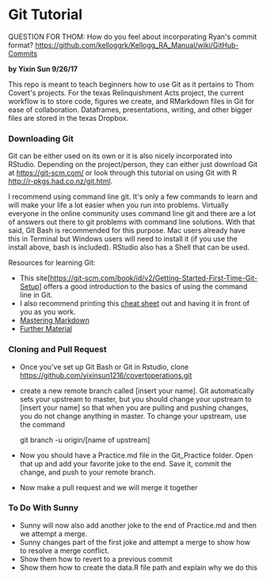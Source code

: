 # Git Tutorial

QUESTION FOR THOM: How do you feel about incorporating Ryan's commit format? https://github.com/kelloggrk/Kellogg_RA_Manual/wiki/GitHub-Commits

**by Yixin Sun 9/26/17**

This repo is meant to teach beginners how to use Git as it pertains to Thom Covert's projects. For the texas Relinquishment Acts project, the current workflow is to store code, figures we create, and RMarkdown files in Git for ease of collaboration. Dataframes, presentations, writing, and other bigger files are stored in the texas Dropbox. 

### Downloading Git
Git can be either used on its own or it is also nicely incorporated into RStudio. Depending on the project/person, they can either just download Git at https://git-scm.com/ or look through this tutorial on using Git with R http://r-pkgs.had.co.nz/git.html. 

I recommend using command line git. It's only a few commands to learn and will make your life a lot easier when you run into problems. Virtually everyone in the online community uses command line git and there are a lot of answers out there to git problems with command line solutions. With that said, Git Bash is recommended for this purpose. Mac users already have this in Terminal but Windows users will need to install it (if you use the install above, bash is included). RStudio also has a Shell that can be used.

Resources for learning Git:
- This site[https://git-scm.com/book/id/v2/Getting-Started-First-Time-Git-Setup] offers a good introduction to the basics of using the command line in Git. 
- I also recommend printing this [cheat sheet](https://education.github.com/git-cheat-sheet-education.pdf) out and having it in front of you as you work. 
- [Mastering Markdown](https://guides.github.com/features/mastering-markdown/)
- [Further Material](http://swcarpentry.github.io/git-novice/)

### Cloning and Pull Request

- Once you've set up Git Bash or Git in Rstudio, clone https://github.com/yixinsun1216/covertoperations.git
- create a new remote branch called [insert your name]. Git automatically sets your upstream to master, but you should change your upstream to [insert your name] so that when you are pulling and pushing changes, you do not change anything in master. To change your upstream, use the command 
    
    git branch -u origin/[name of upstream]
    
- Now you should have a Practice.md file in the Git_Practice folder. Open that up and add your favorite joke to the end. Save it, commit the change, and push to your remote branch. 
- Now make a pull request and we will merge it together

### To Do With Sunny

- Sunny will now also add another joke to the end of Practice.md and then we attempt a merge. 
- Sunny changes part of the first joke and attempt a merge to show how to resolve a merge conflict. 
- Show them how to revert to a previous commit 
- Show them how to create the data.R file path and explain why we do this

